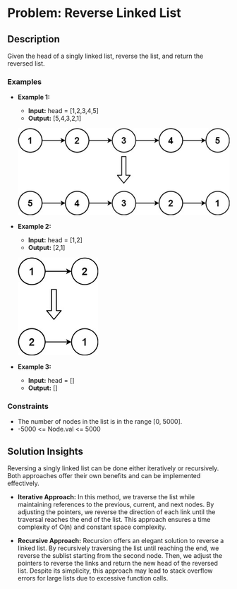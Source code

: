 # Problem: Reverse Linked List

## Description

Given the head of a singly linked list, reverse the list, and return the reversed list.

### Examples

- **Example 1:**
  - **Input:** head = [1,2,3,4,5]
  - **Output:** [5,4,3,2,1]

  ![Reverse Linked List Example 1](reverse_linked_list_ex_1.jpeg)

- **Example 2:**
  - **Input:** head = [1,2]
  - **Output:** [2,1]

  ![Reverse Linked List Example 2](reverse_linked_list_ex_2.jpeg)

- **Example 3:**
  - **Input:** head = []
  - **Output:** []

### Constraints

- The number of nodes in the list is in the range [0, 5000].
- -5000 <= Node.val <= 5000

## Solution Insights

Reversing a singly linked list can be done either iteratively or recursively. Both approaches offer their own benefits and can be implemented effectively.

- **Iterative Approach:** In this method, we traverse the list while maintaining references to the previous, current, and next nodes. By adjusting the pointers, we reverse the direction of each link until the traversal reaches the end of the list. This approach ensures a time complexity of O(n) and constant space complexity.

- **Recursive Approach:** Recursion offers an elegant solution to reverse a linked list. By recursively traversing the list until reaching the end, we reverse the sublist starting from the second node. Then, we adjust the pointers to reverse the links and return the new head of the reversed list. Despite its simplicity, this approach may lead to stack overflow errors for large lists due to excessive function calls.


